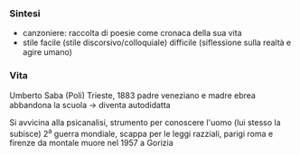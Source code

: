### Sintesi
- canzoniere: raccolta di poesie come cronaca della sua vita
- stile facile (stile discorsivo/colloquiale) difficile (siflessione sulla realtà e agire umano)

### Vita
Umberto Saba (Poli)
Trieste, 1883
padre veneziano e madre ebrea
abbandona la scuola -> diventa autodidatta

Si avvicina alla psicanalisi, strumento per conoscere l'uomo (lui stesso la subisce)
2<sup>a</sup> guerra mondiale, scappa per le leggi razziali, parigi roma e firenze da montale
muore nel 1957 a Gorizia